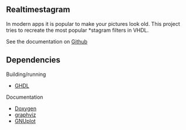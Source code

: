 Realtimestagram
-------------------------

In modern apps it is popular to make your pictures look old. This project tries
to recreate the most popular \*stagram filters in VHDL.

See the documentation on [Github](http://benboz.github.io/realtimestagram)

Dependencies
------------

Building/running
* [GHDL](http://sourceforge.net/projects/ghdl-updates/) 

Documentation
* [Doxygen](http://www.stack.nl/~dimitri/doxygen/) 
* [graphviz](http://www.graphviz.org/) 
* [GNUplot](http://www.gnuplot.info/) 

